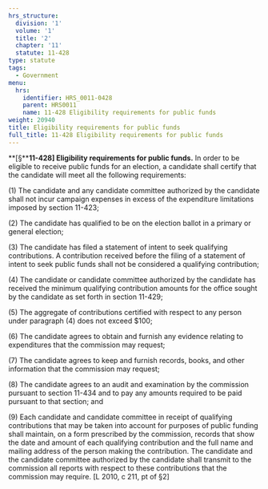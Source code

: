 ```yaml
---
hrs_structure:
  division: '1'
  volume: '1'
  title: '2'
  chapter: '11'
  statute: 11-428
type: statute
tags:
  - Government
menu:
  hrs:
    identifier: HRS_0011-0428
    parent: HRS0011
    name: 11-428 Eligibility requirements for public funds
weight: 20940
title: Eligibility requirements for public funds
full_title: 11-428 Eligibility requirements for public funds
---
```

**[§****11-428] Eligibility requirements for public funds.** In order to be eligible to receive public funds for an election, a candidate shall certify that the candidate will meet all the following requirements:

(1) The candidate and any candidate committee authorized by the candidate shall not incur campaign expenses in excess of the expenditure limitations imposed by section 11-423;

(2) The candidate has qualified to be on the election ballot in a primary or general election;

(3) The candidate has filed a statement of intent to seek qualifying contributions. A contribution received before the filing of a statement of intent to seek public funds shall not be considered a qualifying contribution;

(4) The candidate or candidate committee authorized by the candidate has received the minimum qualifying contribution amounts for the office sought by the candidate as set forth in section 11-429;

(5) The aggregate of contributions certified with respect to any person under paragraph (4) does not exceed $100;

(6) The candidate agrees to obtain and furnish any evidence relating to expenditures that the commission may request;

(7) The candidate agrees to keep and furnish records, books, and other information that the commission may request;

(8) The candidate agrees to an audit and examination by the commission pursuant to section 11-434 and to pay any amounts required to be paid pursuant to that section; and

(9) Each candidate and candidate committee in receipt of qualifying contributions that may be taken into account for purposes of public funding shall maintain, on a form prescribed by the commission, records that show the date and amount of each qualifying contribution and the full name and mailing address of the person making the contribution. The candidate and the candidate committee authorized by the candidate shall transmit to the commission all reports with respect to these contributions that the commission may require. [L 2010, c 211, pt of §2]